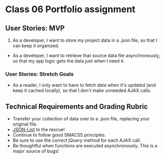 # Class 06 Portfolio assignment

## User Stories: MVP
 1. As a developer, I want to store my project data in a .json file, so that I can keep it organized.
 - As a developer, I want to retrieve that source data file asynchronously, so that my app logic gets the data just when I need it.

### User Stories: Stretch Goals
 - As a reader, I only want to have to fetch data when it's updated (and keep it cached locally), so that I don't make unneeded AJAX calls.

## Technical Requirements and Grading Rubric
 - Transfer your collection of data over to a .json file, replacing your original file.
 - [JSON-Lint](http://jsonlint.com/) to the rescue!
 - Continue to follow good SMACSS principles.
 - Be sure to use the correct jQuery method for each AJAX call.
 - Be thoughtful when functions are executed asynchronously. This is a major source of bugs!
